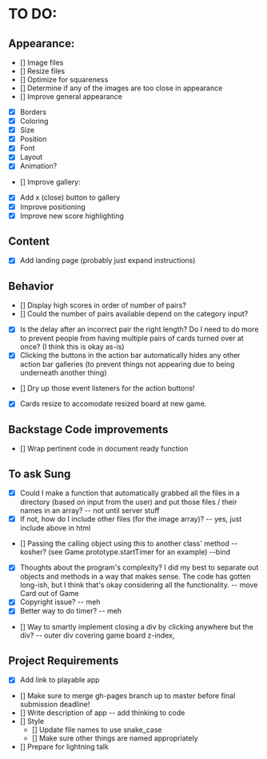 # TO DO:

## Appearance:
-  [] Image files
  -  [] Resize files
  -  [] Optimize for squareness
  -  [] Determine if any of the images are too close in appearance
-  [] Improve general appearance
  -  [x] Borders
  -  [x] Coloring
  -  [x] Size
  -  [x] Position
  -  [x] Font
  -  [x] Layout
-  [x] Animation?
-  [] Improve gallery:
  -  [x] Add x (close) button to gallery
  -  [x] Improve positioning
  -  [x] Improve new score highlighting

## Content
-  [x] Add landing page (probably just expand instructions)

## Behavior
-  [] Display high scores in order of number of pairs?
-  [] Could the number of pairs available depend on the category input?
-  [x] Is the delay after an incorrect pair the right length? Do I need to do more to prevent people from having multiple pairs of cards turned over at once? (I think this is okay as-is)
-  [x] Clicking the buttons in the action bar automatically hides any other action bar galleries (to prevent things not appearing due to being underneath another thing)
-  [] Dry up those event listeners for the action buttons!
-  [x] Cards resize to accomodate resized board at new game.

## Backstage Code improvements
-  [] Wrap pertinent code in document ready function

## To ask Sung
-  [x] Could I make a function that automatically grabbed all the files in a directory (based on input from the user) and put those files / their names in an array? -- not until server stuff
-  [x] If not, how do I include other files (for the image array)? -- yes, just include above in html
-  [] Passing the calling object using this to another class' method -- kosher? (see Game.prototype.startTimer for an example) --bind
-  [x] Thoughts about the program's complexity? I did my best to separate out objects and methods in a way that makes sense. The code has gotten long-ish, but I think that's okay considering all the functionality. -- move Card out of Game
-  [x] Copyright issue? -- meh
-  [x] Better way to do timer? -- meh
-  [] Way to smartly implement closing a div by clicking anywhere but the div? -- outer div covering game board z-index, 

## Project Requirements
- [x] Add link to playable app
- [] Make sure to merge gh-pages branch up to master before final submission deadline!
- [] Write description of app -- add thinking to code
- [] Style 
  -  [] Update file names to use snake_case
  -  [] Make sure other things are named appropriately
- [] Prepare for lightning talk
